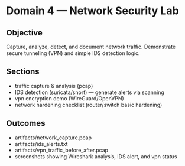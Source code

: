 # Domain 4 — Network Security Lab

## Objective
Capture, analyze, detect, and document network traffic. Demonstrate secure tunneling (VPN) and simple IDS detection logic.

## Sections
- traffic capture & analysis (pcap)
- IDS detection (suricata/snort) — generate alerts via scanning
- vpn encryption demo (WireGuard/OpenVPN)
- network hardening checklist (router/switch basic hardening)

## Outcomes
- artifacts/network_capture.pcap
- artifacts/ids_alerts.txt
- artifacts/vpn_traffic_before_after.pcap
- screenshots showing Wireshark analysis, IDS alert, and vpn status

